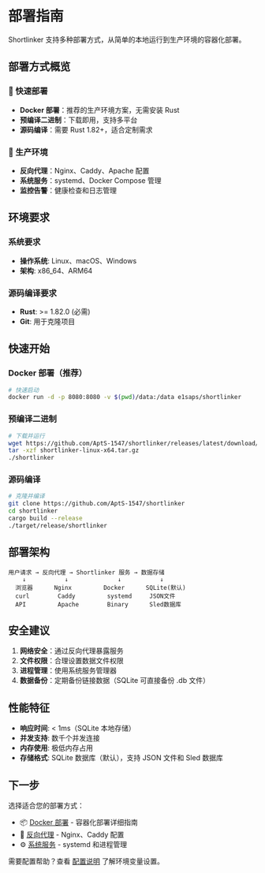 # 部署指南

Shortlinker 支持多种部署方式，从简单的本地运行到生产环境的容器化部署。

## 部署方式概览

### 🚀 快速部署
- **Docker 部署**：推荐的生产环境方案，无需安装 Rust
- **预编译二进制**：下载即用，支持多平台
- **源码编译**：需要 Rust 1.82+，适合定制需求

### 🔧 生产环境
- **反向代理**：Nginx、Caddy、Apache 配置
- **系统服务**：systemd、Docker Compose 管理
- **监控告警**：健康检查和日志管理

## 环境要求

### 系统要求
- **操作系统**: Linux、macOS、Windows
- **架构**: x86_64、ARM64

### 源码编译要求
- **Rust**: >= 1.82.0 (必需)
- **Git**: 用于克隆项目

## 快速开始

### Docker 部署（推荐）
```bash
# 快速启动
docker run -d -p 8080:8080 -v $(pwd)/data:/data e1saps/shortlinker
```

### 预编译二进制
```bash
# 下载并运行
wget https://github.com/AptS-1547/shortlinker/releases/latest/download/shortlinker-linux-x64.tar.gz
tar -xzf shortlinker-linux-x64.tar.gz
./shortlinker
```

### 源码编译
```bash
# 克隆并编译
git clone https://github.com/AptS-1547/shortlinker
cd shortlinker
cargo build --release
./target/release/shortlinker
```

## 部署架构

```
用户请求 → 反向代理 → Shortlinker 服务 → 数据存储
    ↓           ↓              ↓           ↓
  浏览器      Nginx         Docker      SQLite(默认)
  curl        Caddy         systemd     JSON文件
  API         Apache        Binary      Sled数据库
```

## 安全建议

1. **网络安全**：通过反向代理暴露服务
2. **文件权限**：合理设置数据文件权限
3. **进程管理**：使用系统服务管理器
4. **数据备份**：定期备份链接数据（SQLite 可直接备份 .db 文件）

## 性能特征

- **响应时间**: < 1ms（SQLite 本地存储）
- **并发支持**: 数千个并发连接
- **内存使用**: 极低内存占用
- **存储格式**: SQLite 数据库（默认），支持 JSON 文件和 Sled 数据库

## 下一步

选择适合您的部署方式：

- 📦 [Docker 部署](/deployment/docker) - 容器化部署详细指南
- 🔀 [反向代理](/deployment/proxy) - Nginx、Caddy 配置
- ⚙️ [系统服务](/deployment/systemd) - systemd 和进程管理

需要配置帮助？查看 [配置说明](/config/) 了解环境变量设置。
